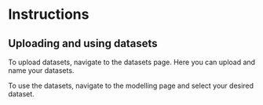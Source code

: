 # Instructions

## Uploading  and using datasets
To upload datasets, navigate to the datasets page. Here you can upload and name your datasets. 

To use the datasets, navigate to the modelling page and select your desired dataset.